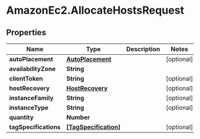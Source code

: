 # AmazonEc2.AllocateHostsRequest

## Properties

Name | Type | Description | Notes
------------ | ------------- | ------------- | -------------
**autoPlacement** | [**AutoPlacement**](AutoPlacement.md) |  | [optional] 
**availabilityZone** | **String** |  | 
**clientToken** | **String** |  | [optional] 
**hostRecovery** | [**HostRecovery**](HostRecovery.md) |  | [optional] 
**instanceFamily** | **String** |  | [optional] 
**instanceType** | **String** |  | [optional] 
**quantity** | **Number** |  | 
**tagSpecifications** | [**[TagSpecification]**](TagSpecification.md) |  | [optional] 


